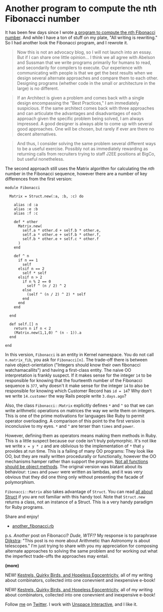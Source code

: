 Another program to compute the nth Fibonacci number
===

It has been few days since I wrote [a program to compute the nth Fibonacci number](http://github.com/raganwald/homoiconic/tree/master/2008-12-12/fibonacci.md#readme). And while I have a ton of stuff on my plate, "All writing is rewriting." So I had another look the Fibonacci program, and I rewrote it.

> Now this is not an advocacy blog, so I will not launch into an essay. But if I can share one little opinion... I think we all agree with Abelson and Sussman that we write programs primarily for humans to read, and secondarily for compilers to execute. Our experience with communicating with people is that we get the best results when we design several alternate approaches and compare them to each other. Designing programs (whether code in the small or architecture in the large) is no different.

> If an Architect is given a problem and comes back with a single design encompassing the "Best Practices," I am immediately suspicious. If the same architect comes back with three approaches and can articulate the advantages and disadvantages of each approach given the specific problem being solved, I am always impressed. A good designer is always able to come up with several good approaches. One will be chosen, but rarely if ever are there no decent alternatives.

> And thus, I consider solving the same problem several different ways to be a useful exercise. Possibly not as immediately rewarding as returning calls from recruiters trying to staff J2EE positions at BigCo, but useful nonetheless.

The second approach still uses the Matrix algorithm for calculating the _nth_ number in the Fibonacci sequence, however there are a number of key differences from the first version:

	module Fibonacci
  
	  Matrix = Struct.new(:a, :b, :c) do
    
	    alias :d :a
	    alias :e :b
	    alias :f :c
    
	    def * other
	      Matrix.new(
	        self.a * other.d + self.b * other.e, 
	        self.a * other.e + self.b * other.f,
	        self.b * other.e + self.c * other.f
	      )
	    end
    
	    def ^ n
	      if n == 1
	        self
	      elsif n == 2
	        self * self
	      elsif n > 2
	        if n % 2 == 0
	          self ^ (n / 2) ^ 2
	        else
	          (self ^ (n / 2) ^ 2) * self
	        end
	      end
	    end
    
	  end
  
	  def self.[] n
	    return n if n < 2
	    (Matrix.new(1,1,0) ^ (n - 1)).a
	  end
  
	end

In this version, `Fibonacci` is an entity in Kernel namespace. You do not call `n.matrix_fib`, you ask for `Fibonacci[n]`. The trade-off there is between naive object-orientation ("Integers should know their own fibonacci watchamacallits") and having a first-class entity. The naive OO interpretation is frankly suspect. If it makes sense for the integer `14` to be responsible for knowing that the fourteenth number of the Fibonacci sequence is `377`, why doesn't it make sense for the integer `14` to also be responsible for knowing which Customer Record has `id = 14`? Why don't we write `14.customer` the way Rails people write `3.days.ago`?

Also, the class `Fibonacci::Matrix` explicitly defines `*` and `^` so that we can write arithmetic operations on matrices the way we write them on integers. This is one of the prime motivations for languages like Ruby to permit operator overloading. A comparison of this point to the first version is inconclusive to my eyes. `*` and `^` are terser than `times` and `power`.

However, defining them as operators means making them methods in Ruby. This is a little suspect because our code isn't truly polymorphic. It's not like we write `x = y * z` and are oblivious to the implementation of `*` that `y` provides at run time. This is a failing of many OO programs: They look like OO, but they are really written procedurally or functionally, however the OO mechanisms hamper rather than support the program. [Not all functions should be object methods](http://weblog.raganwald.com/2007/10/too-much-of-good-thing-not-all.html "Too much of a good thing: not all functions should be object methods"). The original version was blatant about its behaviour: `times` and `power` were written as lambdas, and it was very obvious that they did one thing only without presenting the facade of polymorphism.

`Fibonacci::Matrix` also takes advantage of `Struct`. You can read [all about Struct](http://blog.grayproductions.net/articles/all_about_struct) if you are not familiar with this handy tool. Note that `Struct.new` returns a class, not an instance of a Struct. This is a very handy paradigm for Ruby programs.

Share and enjoy!

*	[another\_fibonacci.rb](http:another_fibonacci.rb)

p.s. *Another* post on Fibonacci? *Dude, WTF!?* My response is to paraphrase [Dijkstra](http://thinkexist.com/quotation/computer_science_is_no_more_about_computers_than/334131.html "Edsger Dijkstra quotes"): "This post is no more about Arithmetic than Astronomy is about telescopes." I'm just trying to share with you my appreciation for composing alternate approaches to solving the same problem and for working out what the imperfect trade-offs the approaches may entail.

**(more)**

NEW! [Kestrels, Quirky Birds, and Hopeless Egocentricity](http://leanpub.com/combinators), all of my writing about combinators, collected into one conevnient and inexpensive e-book!
	
NEW! [Kestrels, Quirky Birds, and Hopeless Egocentricity](http://leanpub.com/combinators), all of my writing about combinators, collected into one conevnient and inexpensive e-book!

Follow [me](http://reginald.braythwayt.com) on [Twitter](http://twitter.com/raganwald). I work with [Unspace Interactive](http://unspace.ca), and I like it.
